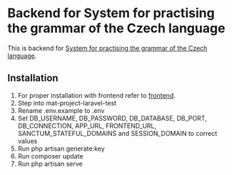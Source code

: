 # Backend for System for practising the grammar of the Czech language
This is backend for [System for practising the grammar of the Czech language](https://github.com/Jindrich8/Mat_project_frontend-test).
## Installation
1. For proper installation with frontend refer to [frontend](https://github.com/Jindrich8/Mat_project_frontend-test#readme).
2. Step into mat-project-laravel-test
3. Rename .env.example to .env
4. Set DB_USERNAME, DB_PASSWORD, DB_DATABASE, DB_PORT, DB_CONNECTION, APP_URL, FRONTEND_URL, SANCTUM_STATEFUL_DOMAINS and SESSION_DOMAIN to correct values
5. Run php artisan generate:key
6. Run composer update
7. Run php artisan serve
